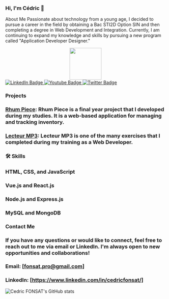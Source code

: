 ### Hi, I'm Cédric 👋

About Me
Passionate about technology from a young age, I decided to pursue a career in the field by obtaining a Bac STI2D Option SIN and then completing a degree in Web Development and Integration. Currently, I am continuing to expand my knowledge and skills by pursuing a new program called "Application Developer Designer."

<div id="header" align="center">
  <img src="https://media.giphy.com/media/M9gbBd9nbDrOTu1Mqx/giphy.gif" width="100"/>
</div>

<div id="badges">
  <a href="your-linkedin-URL">
    <img src="https://img.shields.io/badge/LinkedIn-blue?style=for-the-badge&logo=linkedin&logoColor=white" alt="LinkedIn Badge"/>
  </a>
  <a href="your-youtube-URL">
    <img src="https://img.shields.io/badge/YouTube-red?style=for-the-badge&logo=youtube&logoColor=white" alt="Youtube Badge"/>
  </a>
  <a href="your-twitter-URL">
    <img src="https://img.shields.io/badge/Twitter-blue?style=for-the-badge&logo=twitter&logoColor=white" alt="Twitter Badge"/>
  </a>
</div>

### Projects
### [Rhum Piece](https://github.com/CedricFonsat/Rhum-Piece-Projet): Rhum Piece is a final year project that I developed during my studies. It is a web-based application for managing and tracking inventory.
### [Lecteur MP3](https://github.com/CedricFonsat/LecteurMP3): Lecteur MP3 is one of the many exercises that I completed during my training as a Web Developer.
### :hammer_and_wrench: Skills
### HTML, CSS, and JavaScript
### Vue.js and React.js
### Node.js and Express.js
### MySQL and MongoDB
### Contact Me
### If you have any questions or would like to connect, feel free to reach out to me via email or LinkedIn. I'm always open to new opportunities and collaborations!

### Email: [fonsat.pro@gmail.com]
### LinkedIn: [https://www.linkedin.com/in/cedricfonsat/]

![Cedric FONSAT's GitHub stats](https://github-readme-stats.vercel.app/api?username=cedricfonsat&show_icons=true&theme=radical&title_color=blue)



